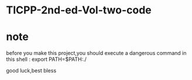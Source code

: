 # TICPP-2nd-ed-Vol-two-code
note
====
before you make this project,you should execute a dangerous command in this shell :
    export PATH=$PATH:./

good luck,best bless
